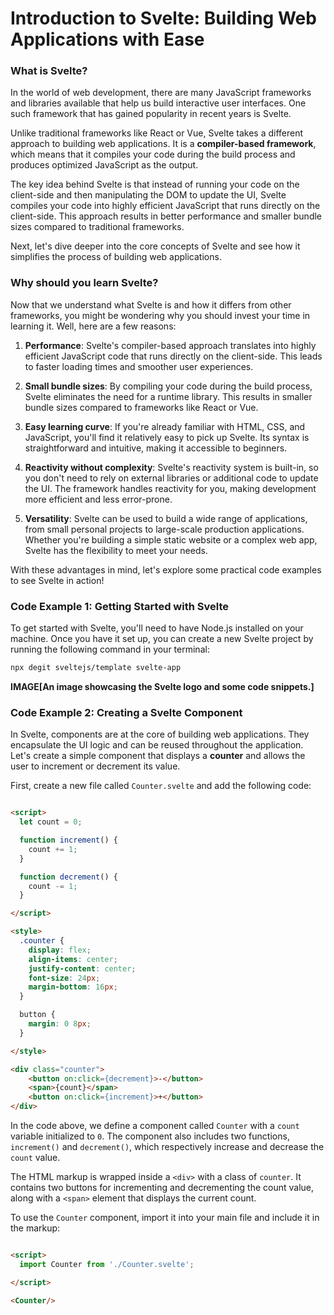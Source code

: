 # Introduction to Svelte: Building Web Applications with Ease

### What is Svelte?

In the world of web development, there are many JavaScript frameworks and libraries available that help us build
interactive user interfaces. One such framework that has gained popularity in recent years is Svelte.

Unlike traditional frameworks like React or Vue, Svelte takes a different approach to building web applications. It is a
**compiler-based framework**, which means that it compiles your code during the build process and produces optimized
JavaScript as the output.

The key idea behind Svelte is that instead of running your code on the client-side and then manipulating the DOM to
update the UI, Svelte compiles your code into highly efficient JavaScript that runs directly on the client-side. This
approach results in better performance and smaller bundle sizes compared to traditional frameworks.

Next, let's dive deeper into the core concepts of Svelte and see how it simplifies the process of building web
applications.

### Why should you learn Svelte?

Now that we understand what Svelte is and how it differs from other frameworks, you might be wondering why you should
invest your time in learning it. Well, here are a few reasons:

1. **Performance**: Svelte's compiler-based approach translates into highly efficient JavaScript code that runs directly
   on the client-side. This leads to faster loading times and smoother user experiences.

2. **Small bundle sizes**: By compiling your code during the build process, Svelte eliminates the need for a runtime
   library. This results in smaller bundle sizes compared to frameworks like React or Vue.

3. **Easy learning curve**: If you're already familiar with HTML, CSS, and JavaScript, you'll find it relatively easy to
   pick up Svelte. Its syntax is straightforward and intuitive, making it accessible to beginners.

4. **Reactivity without complexity**: Svelte's reactivity system is built-in, so you don't need to rely on external
   libraries or additional code to update the UI. The framework handles reactivity for you, making development more
   efficient and less error-prone.

5. **Versatility**: Svelte can be used to build a wide range of applications, from small personal projects to
   large-scale production applications. Whether you're building a simple static website or a complex web app, Svelte has
   the flexibility to meet your needs.

With these advantages in mind, let's explore some practical code examples to see Svelte in action!

### Code Example 1: Getting Started with Svelte

To get started with Svelte, you'll need to have Node.js installed on your machine. Once you have it set up, you can
create a new Svelte project by running the following command in your terminal:

```bash
npx degit sveltejs/template svelte-app
```

**IMAGE[An image showcasing the Svelte logo and some code snippets.]**

### Code Example 2: Creating a Svelte Component

In Svelte, components are at the core of building web applications. They encapsulate the UI logic and can be reused
throughout the application. Let's create a simple component that displays a **counter** and allows the user to increment
or decrement its value.

First, create a new file called `Counter.svelte` and add the following code:

```html

<script>
  let count = 0;

  function increment() {
    count += 1;
  }

  function decrement() {
    count -= 1;
  }

</script>

<style>
  .counter {
    display: flex;
    align-items: center;
    justify-content: center;
    font-size: 24px;
    margin-bottom: 16px;
  }

  button {
    margin: 0 8px;
  }

</style>

<div class="counter">
    <button on:click={decrement}>-</button>
    <span>{count}</span>
    <button on:click={increment}>+</button>
</div>
```

In the code above, we define a component called `Counter` with a `count` variable initialized to `0`. The component also
includes two functions, `increment()` and `decrement()`, which respectively increase and decrease the `count` value.

The HTML markup is wrapped inside a `<div>` with a class of `counter`. It contains two buttons for incrementing and
decrementing the count value, along with a `<span>` element that displays the current count.

To use the `Counter` component, import it into your main file and include it in the markup:

```html

<script>
  import Counter from './Counter.svelte';

</script>

<Counter/>
```

